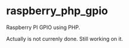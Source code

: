 # raspberry_php_gpio
Raspberry PI GPIO using PHP.

Actually is not currenly done.  Still working on it.
